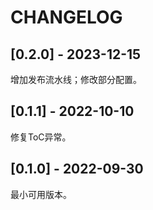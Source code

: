 # CHANGELOG

## [0.2.0] - 2023-12-15

增加发布流水线；修改部分配置。

## [0.1.1] - 2022-10-10

修复ToC异常。

## [0.1.0] - 2022-09-30

最小可用版本。
